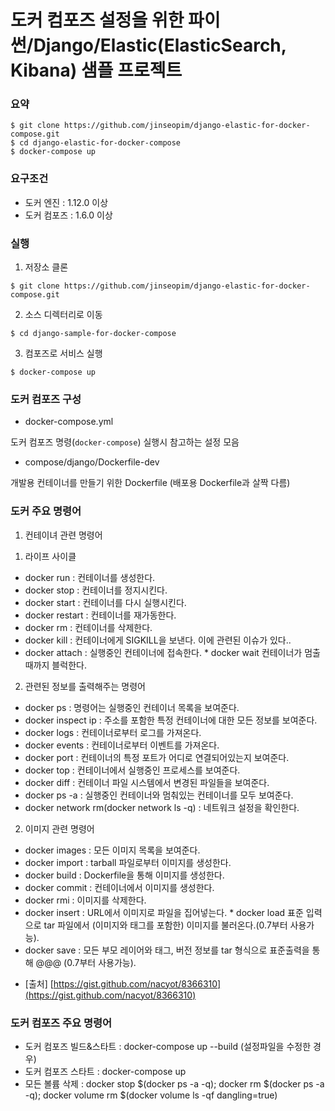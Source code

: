 # 도커 컴포즈 설정을 위한 파이썬/Django/Elastic(ElasticSearch, Kibana) 샘플 프로젝트

### 요약

```
$ git clone https://github.com/jinseopim/django-elastic-for-docker-compose.git
$ cd django-elastic-for-docker-compose
$ docker-compose up
```

### 요구조건

- 도커 엔진 : 1.12.0 이상
- 도커 컴포즈 : 1.6.0 이상

### 실행

1. 저장소 클론

```
$ git clone https://github.com/jinseopim/django-elastic-for-docker-compose.git
```

2. 소스 디렉터리로 이동

```
$ cd django-sample-for-docker-compose
```

3. 컴포즈로 서비스 실행

```
$ docker-compose up
```

### 도커 컴포즈 구성

- docker-compose.yml

도커 컴포즈 명령(`docker-compose`) 실행시 참고하는 설정 모음

- compose/django/Dockerfile-dev

개발용 컨테이너를 만들기 위한 Dockerfile (배포용 Dockerfile과 살짝 다름)


### 도커 주요 명령어
1. 컨테이녀 관련 명령어
1) 라이프 사이클
- docker run : 컨테이너를 생성한다.
- docker stop : 컨테이너를 정지시킨다.
- docker start : 컨테이너를 다시 실행시킨다.
- docker restart : 컨테이너를 재가동한다.
- docker rm : 컨테이너를 삭제한다.
- docker kill : 컨테이너에게 SIGKILL을 보낸다. 이에 관련된 이슈가 있다..
- docker attach : 실행중인 컨테이너에 접속한다. * docker wait 컨테이너가 멈출 때까지 블럭한다.
2) 관련된 정보를 출력해주는 명령어
- docker ps : 명령어는 실행중인 컨테이너 목록을 보여준다.
- docker inspect ip : 주소를 포함한 특정 컨테이너에 대한 모든 정보를 보여준다.
- docker logs : 컨테이너로부터 로그를 가져온다.
- docker events : 컨테이너로부터 이벤트를 가져온다.
- docker port : 컨테이너의 특정 포트가 어디로 연결되어있는지 보여준다.
- docker top : 컨테이너에서 실행중인 프로세스를 보여준다.
- docker diff : 컨테이너 파일 시스템에서 변경된 파일들을 보여준다.
- docker ps -a : 실행중인 컨테이너와 멈춰있는 컨테이너를 모두 보여준다.
- docker network rm(docker network ls -q) : 네트워크 설정을 확인한다.
2. 이미지 관련 명령어
- docker images : 모든 이미지 목록을 보여준다.
- docker import : tarball 파일로부터 이미지를 생성한다.
- docker build : Dockerfile을 통해 이미지를 생성한다.
- docker commit : 컨테이너에서 이미지를 생성한다.
- docker rmi : 이미지를 삭제한다.
- docker insert : URL에서 이미지로 파일을 집어넣는다. * docker load 표준 입력으로 tar 파일에서 (이미지와 태그를 포함한) 이미지를 불러온다.(0.7부터 사용가능).
- docker save : 모든 부모 레이어와 태그, 버전 정보를 tar 형식으로 표준출력을 통해 @@@ (0.7부터 사용가능).
* [출처] [https://gist.github.com/nacyot/8366310](https://gist.github.com/nacyot/8366310)

### 도커 컴포즈 주요 명령어
- 도커 컴포즈 빌드&스타트 : docker-compose up --build (설정파일을 수정한 경우)
- 도커 컴포즈 스타트 : docker-compose up
- 모든 볼륨 삭제 : docker stop $(docker ps -a -q); docker rm $(docker ps -a -q); docker volume rm $(docker volume ls -qf dangling=true)


